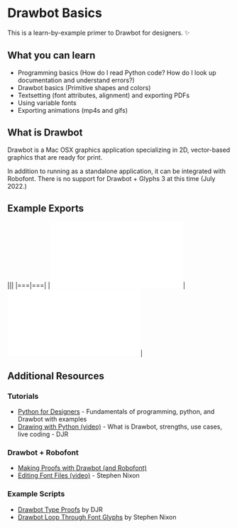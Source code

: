 # Drawbot Basics

This is a learn-by-example primer to Drawbot for designers. ✨

## What you can learn

* Programming basics (How do I read Python code? How do I look up documentation and understand errors?)
* Drawbot basics (Primitive shapes and colors)
* Textsetting (font attributes, alignment) and exporting PDFs
* Using variable fonts
* Exporting animations (mp4s and gifs)

## What is Drawbot

Drawbot is a Mac OSX graphics application specializing in 2D, vector-based graphics that are ready for print.

In addition to running as a standalone application, it can be integrated with Robofont. There is no support for Drawbot + Glyphs 3 at this time (July 2022.)

## Example Exports

|||
|===|===|
|![](outputs/1a-intro.pdf)|![](outputs/1b-intro-more.pdf)|

## Additional Resources

### Tutorials

- [Python for Designers](https://pythonfordesigners.com/) - Fundamentals of programming, python, and Drawbot with examples
- [Drawing with Python (video)](https://www.youtube.com/watch?v=h5h6NXC8ZoY) - What is Drawbot, strengths, use cases, live coding - DJR

### Drawbot + Robofont

- [Making Proofs with Drawbot (and Robofont)](https://robofont.com/documentation/tutorials/making-proofs-with-drawbot/#making-proofs-with-drawbot)
- [Editing Font Files (video)](https://www.youtube.com/watch?v=RGRFnXYGFqs) - Stephen Nixon

### Example Scripts

- [Drawbot Type Proofs](https://github.com/djrrb/Drawbot-Type-Proofs/) by DJR
- [Drawbot Loop Through Font Glyphs](https://github.com/arrowtype/drawbot--loop-through-font-glyphs) by Stephen Nixon
